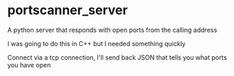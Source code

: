 # portscanner_server
A python server that responds with open ports from the calling address

I was going to do this in C++ but I needed something quickly

Connect via a tcp connection, I'll send back JSON that tells you what ports you have open